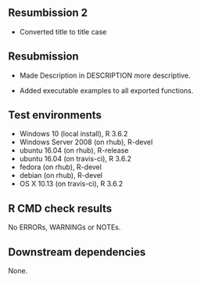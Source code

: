 ## Resumbission 2

- Converted title to title case

## Resubmission

- Made Description in DESCRIPTION more descriptive.

- Added executable examples to all exported functions.

## Test environments
- Windows 10 (local install), R 3.6.2
- Windows Server 2008 (on rhub), R-devel
- ubuntu 16.04 (on rhub), R-release
- ubuntu 16.04 (on travis-ci), R 3.6.2
- fedora (on rhub), R-devel
- debian (on rhub), R-devel
- OS X 10.13 (on travis-ci), R 3.6.2

## R CMD check results
No ERRORs, WARNINGs or NOTEs.

## Downstream dependencies
None.
